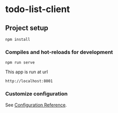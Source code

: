 # todo-list-client

## Project setup
```
npm install
```

### Compiles and hot-reloads for development
```
npm run serve
```
This app is run at url
```
http://localhost:8001
```


### Customize configuration
See [Configuration Reference](https://cli.vuejs.org/config/).
